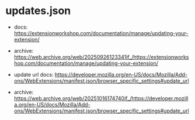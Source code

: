 # updates.json

- docs: https://extensionworkshop.com/documentation/manage/updating-your-extension/
- archive: https://web.archive.org/web/20250926123341if_/https://extensionworkshop.com/documentation/manage/updating-your-extension/

- update url docs: https://developer.mozilla.org/en-US/docs/Mozilla/Add-ons/WebExtensions/manifest.json/browser_specific_settings#update_url
- archive: https://web.archive.org/web/20251016174740if_/https://developer.mozilla.org/en-US/docs/Mozilla/Add-ons/WebExtensions/manifest.json/browser_specific_settings#update_url
